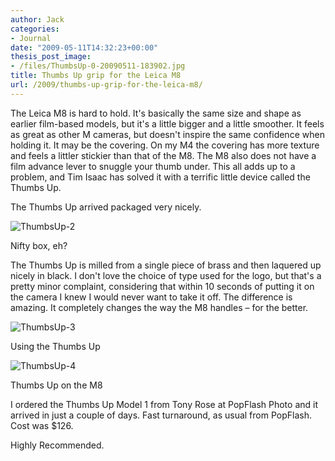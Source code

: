 ```yaml
---
author: Jack
categories:
- Journal
date: "2009-05-11T14:32:23+00:00"
thesis_post_image:
- /files/ThumbsUp-0-20090511-183902.jpg
title: Thumbs Up grip for the Leica M8
url: /2009/thumbs-up-grip-for-the-leica-m8/
---
```


The Leica M8 is hard to hold. It's basically the same size and shape as earlier film-based models, but it's a little bigger and a little smoother. It feels as great as other M cameras, but doesn't inspire the same confidence when holding it. It may be the covering. On my M4 the covering has more texture and feels a littler stickier than that of the M8. The M8 also does not have a film advance lever to snuggle your thumb under. This all adds up to a problem, and Tim Isaac has solved it with a terrific little device called the Thumbs Up.

The Thumbs Up arrived packaged very nicely.

![ThumbsUp-2][1]
  
<span class="photo_caption">Nifty box, eh?</span>

The Thumbs Up is milled from a single piece of brass and then laquered up nicely in black. I don't love the choice of type used for the logo, but that's a pretty minor complaint, considering that within 10 seconds of putting it on the camera I knew I would never want to take it off. The difference is amazing. It completely changes the way the M8 handles &#8211; for the better.

![ThumbsUp-3][2]
  
<span class="photo_caption">Using the Thumbs Up</span>

![ThumbsUp-4][3]
  
<span class="photo_caption">Thumbs Up on the M8</span>

I ordered the Thumbs Up Model 1 from Tony Rose at PopFlash Photo and it arrived in just a couple of days. Fast turnaround, as usual from PopFlash. Cost was $126.

Highly Recommended.

 [1]: files/ThumbsUp-2-20090511-183941.jpg
 [2]: /files/ThumbsUp-3-20090511-184100.jpg
 [3]: /files/ThumbsUp-4-20090511-184129.jpg